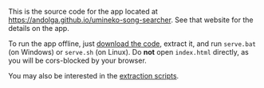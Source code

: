 This is the source code for the app located at https://andolga.github.io/umineko-song-searcher. See that website for the details on the app.

To run the app offline, just [download the code](https://github.com/andOlga/umineko-song-searcher/archive/refs/heads/master.zip), extract it, and run `serve.bat` (on Windows) or `serve.sh` (on Linux). Do **not** open `index.html` directly, as you will be cors-blocked by your browser.

You may also be interested in the [extraction scripts](../../tree/master/extraction).
